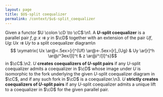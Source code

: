```yaml
---
layout: page
title: $U$-split coequalizer
permalink: /context/$u$-split_coequalizer
---
```

Given a functor $U \colon \cD \to \cC$:\n1. A **$U$-split coequalizer** is a parallel pair $f,g \colon x \rightrightarrows y$ in $\cD$ together with an extension of the pair $Uf,Ug \colon Ux \rightrightarrows Uy$ to a split coequalizer diagram\n$$ \xymatrix{ Ux \ar@<.5ex>[r]^{Uf} \ar@<-.5ex>[r]_{Ug} & Uy \ar[r]^h \ar@/^3ex/[l]^t & z \ar@/^/[l]^s}$$ in $\cC$.\n2. $U$ **creates coequalizers of $U$-split pairs** if any $U$-split coequalizer admits a coequalizer in $\cD$ whose image under $U$ is isomorphic to the fork underlying the given $U$-split coequalizer diagram in $\cC$, and if any such fork in $\cD$ is a coequalizer.\n3. $U$ **strictly creates coequalizers of $U$-split pairs** if any $U$-split coequalizer admits a unique lift to a coequalizer  in $\cD$ for the given parallel pair.

